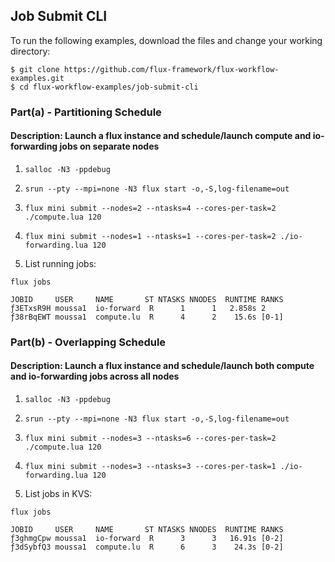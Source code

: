 ## Job Submit CLI

To run the following examples, download the files and change your working directory:

```
$ git clone https://github.com/flux-framework/flux-workflow-examples.git
$ cd flux-workflow-examples/job-submit-cli
```

### Part(a) - Partitioning Schedule

#### Description: Launch a flux instance and schedule/launch compute and io-forwarding jobs on separate nodes

1. `salloc -N3 -ppdebug`

2. `srun --pty --mpi=none -N3 flux start -o,-S,log-filename=out`

3. `flux mini submit --nodes=2 --ntasks=4 --cores-per-task=2 ./compute.lua 120`

4. `flux mini submit --nodes=1 --ntasks=1 --cores-per-task=2 ./io-forwarding.lua 120`

5. List running jobs:

`flux jobs`

```
JOBID     USER     NAME       ST NTASKS NNODES  RUNTIME RANKS
ƒ3ETxsR9H moussa1  io-forward  R      1      1   2.858s 2
ƒ38rBqEWT moussa1  compute.lu  R      4      2    15.6s [0-1]
```

### Part(b) - Overlapping Schedule

#### Description: Launch a flux instance and schedule/launch both compute and io-forwarding jobs across all nodes

1. `salloc -N3 -ppdebug`

2. `srun --pty --mpi=none -N3 flux start -o,-S,log-filename=out`

3. `flux mini submit --nodes=3 --ntasks=6 --cores-per-task=2 ./compute.lua 120`

4. `flux mini submit --nodes=3 --ntasks=3 --cores-per-task=1 ./io-forwarding.lua 120`

5. List jobs in KVS:

`flux jobs`

```
JOBID     USER     NAME       ST NTASKS NNODES  RUNTIME RANKS
ƒ3ghmgCpw moussa1  io-forward  R      3      3   16.91s [0-2]
ƒ3dSybfQ3 moussa1  compute.lu  R      6      3    24.3s [0-2]

```
